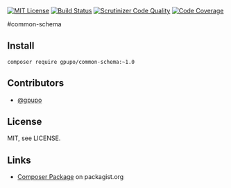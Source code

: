 [![MIT License](https://img.shields.io/badge/license-MIT-brightgreen.svg)](https://github.com/gpupo/common-sdk/blob/master/LICENSE)
[![Build Status](https://secure.travis-ci.org/gpupo/common-schema.png?branch=master)](http://travis-ci.org/gpupo/common-schema)
[![Scrutinizer Code Quality](https://scrutinizer-ci.com/g/gpupo/common-schema/badges/quality-score.png?b=master)](https://scrutinizer-ci.com/g/gpupo/common-schema/?branch=master)
[![Code Coverage](https://scrutinizer-ci.com/g/gpupo/common-schema/badges/coverage.png?b=master)](https://scrutinizer-ci.com/g/gpupo/common-schema/?branch=master)

#common-schema

## Install

    composer require gpupo/common-schema:~1.0

## Contributors

* [@gpupo](https://github.com/gpupo)

## License

MIT, see LICENSE.

## Links

* [Composer Package](https://packagist.org/packages/gpupo/common-schema/) on packagist.org

